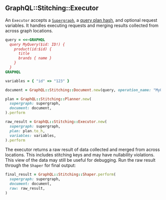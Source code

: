 ## GraphQL::Stitching::Executor

An `Executor` accepts a [`Supergraph`](./supergraph.md), a [query plan hash](./planner.md), and optional request variables. It handles executing requests and merging results collected from across graph locations.

```ruby
query = <<~GRAPHQL
  query MyQuery($id: ID!) {
    product(id:$id) {
      title
      brands { name }
    }
  }
GRAPHQL

variables = { "id" => "123" }

document = GraphQL::Stitching::Document.new(query, operation_name: "MyQuery")

plan = GraphQL::Stitching::Planner.new(
  supergraph: supergraph,
  document: document,
).perform

raw_result = GraphQL::Stitching::Executor.new(
  supergraph: supergraph,
  plan: plan.to_h,
  variables: variables,
).perform
```

The executor returns a raw result of data collected and merged from across locations. This includes stitching keys and may have nullability violations. This view of the data may still be useful for debugging. Run the raw result through the `Shaper` for final output:

```ruby
final_result = GraphQL::Stitching::Shaper.perform(
  supergraph: supergraph,
  document: document,
  raw: raw_result,
)
```
